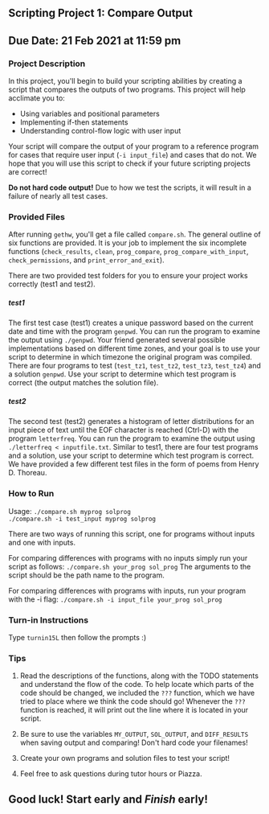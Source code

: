 ## Scripting Project 1: Compare Output
## Due Date: 21 Feb 2021 at 11:59 pm

### Project Description
In this project, you'll begin to build your scripting abilities by creating a script that compares the outputs of two programs. This project will help acclimate you to:
* Using variables and positional parameters
* Implementing if-then statements
* Understanding control-flow logic with user input

Your script will compare the output of your program to a reference program for cases that require user input (`-i input_file`) and cases that do not. We hope that you will use this script to check if your future scripting projects are correct!

**Do not hard code output!** Due to how we test the scripts, it will result in a failure of nearly all test cases.

### Provided Files
After running `gethw`, you'll get a file called
`compare.sh`. The general outline of six functions are provided.
It is your job to implement the six incomplete functions (`check_results`, `clean`, `prog_compare`, `prog_compare_with_input`, `check_permissions`, and `print_error_and_exit`).

There are two provided test folders for you to ensure your project works correctly (test1 and test2).

##### test1
The first test case (test1) creates a unique password based on the current date and time with the program `genpwd`. You can run the program to examine the output using `./genpwd`. Your friend generated several possible implementations based on different time zones, and your goal is to use your script to determine in which timezone the original program was compiled. There are four programs to test (`test_tz1`, `test_tz2`, `test_tz3`, `test_tz4`) and a solution `genpwd`. Use your script to determine which test program is correct (the output matches the solution file).

##### test2
The second test (test2) generates a histogram of letter distributions for an input piece of text until the EOF character is reached (Ctrl-D) with the program `letterfreq`. You can run the program to examine the output using `./letterfreq < inputfile.txt`. Similar to test1, there are four test programs and a solution, use your script to determine which test program is correct. We have provided a few different test files in the form of poems from Henry D. Thoreau.

### How to Run
Usage: `./compare.sh myprog solprog` \
`./compare.sh -i test_input myprog solprog`

There are two ways of running this script, one for programs without inputs and one with inputs.

For comparing differences with programs with no inputs simply run your script as follows:
`./compare.sh your_prog sol_prog`
The arguments to the script should be the path name to the program.

For comparing differences with programs with inputs, run your program with the -i flag:
`./compare.sh -i input_file your_prog sol_prog`

### Turn-in Instructions
Type `turnin15L` then follow the prompts :)

### Tips
1. Read the descriptions of the functions, along with the TODO statements and understand the flow of the code. To help locate which parts of the code should be changed, we included the `???` function, which we have tried to place where we think the code should go! Whenever the `???` function is reached, it will print out the line where it is located in your script.

2. Be sure to use the variables `MY_OUTPUT`, `SOL_OUTPUT`, and `DIFF_RESULTS` when saving output and comparing! Don't hard code your filenames!

3. Create your own programs and solution files to test your script!

4. Feel free to ask questions during tutor hours or Piazza.

## Good luck! Start early and *Finish* early!
